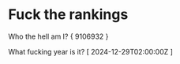 # Fuck the rankings

Who the hell am I?
{ 9106932 }

What fucking year is it?
[ 2024-12-29T02:00:00Z ]
